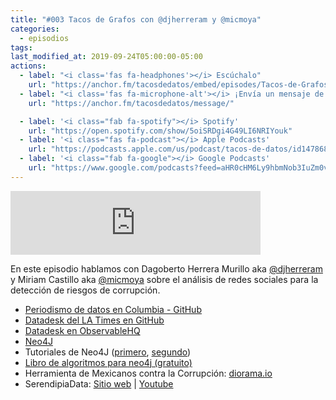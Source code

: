 ```yaml
---
title: "#003 Tacos de Grafos con @djherreram y @micmoya"
categories:
  - episodios
tags:
last_modified_at: 2019-09-24T05:00:00-05:00
actions:
  - label: "<i class='fas fa-headphones'></i> Escúchalo"
    url: "https://anchor.fm/tacosdedatos/embed/episodes/Tacos-de-Grafos-con-djherreram-y-micmoya-e5h9ap"
  - label: "<i class='fas fa-microphone-alt'></i> ¡Envía un mensaje de voz!"
    url: "https://anchor.fm/tacosdedatos/message/"

  - label: '<i class="fab fa-spotify"></i> Spotify'
    url: "https://open.spotify.com/show/5oiSRDgi4G49LI6NRIYouk"
  - label: '<i class="fas fa-podcast"></i> Apple Podcasts'
    url: "https://podcasts.apple.com/us/podcast/tacos-de-datos/id1478685954"
  - label: '<i class="fab fa-google"></i> Google Podcasts'
    url: "https://www.google.com/podcasts?feed=aHR0cHM6Ly9hbmNob3IuZm0vcy9kYjM5ZDM4L3BvZGNhc3QvcnNz"
---
```


<iframe src="https://anchor.fm/tacosdedatos/embed/episodes/Tacos-de-Grafos-con-djherreram-y-micmoya-e5h9ap" height="102px" width="400px" frameborder="0" scrolling="no"></iframe>

<p>En este episodio hablamos con Dagoberto Herrera Murillo aka <a href="https://Twitter.com/djherreram">@djherreram</a> y Miriam Castillo aka <a href="https://Twitter.com/micmoya">@micmoya</a> sobre el análisis de redes sociales para la detección de riesgos de corrupción.&nbsp;</p>
<ul>
 <li><a href="https://github.com/computationaljournalism/columbia2019">Periodismo de datos en Columbia - GitHub</a></li>
 <li><a href="https://GitHub.com/datadesk">Datadesk del LA Times en GitHub </a> </li>
  <li><a href="https://ObservableHQ.com/@datadesk">Datadesk en ObservableHQ</a></li>
  <li><a href="https://Neo4J.com">Neo4J</a>&nbsp;</li>
  <li>Tutoriales de Neo4J (<a href="https://medium.com/neo4j/graph-databases-for-journalists-5ac116fe0f54">primero</a>, <a href="https://medium.com/neo4j/part-ii-graph-databases-for-journalists-3bf2a5046975">segundo</a>)</li>
  <li><a href="https://neo4j.com/graph-algorithms-book/">Libro de algoritmos para neo4j (gratuito)</a></li>
  <li>Herramienta de Mexicanos contra la Corrupción: <a href="https://diorama.io/">diorama.io</a></li>
  <li>SerendipiaData: <a href="https://serendipia.digital/">Sitio web</a> | <a href="https://www.youtube.com/channel/UCr43XO-mAyTi4Y5g7QAmOwQ">Youtube</a></li>
</ul>
